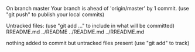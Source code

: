 On branch master
Your branch is ahead of 'origin/master' by 1 commit.
  (use "git push" to publish your local commits)

Untracked files:
  (use "git add <file>..." to include in what will be committed)
	RREADME.md
	../README
	../README.md
	../RREADME.md

nothing added to commit but untracked files present (use "git add" to track)
